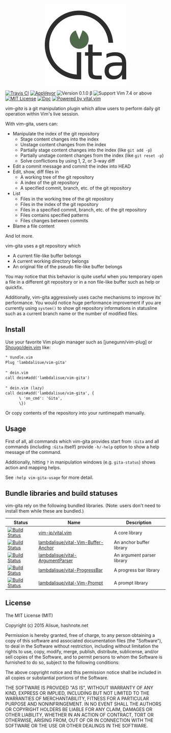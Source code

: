 <div align="center" style="text-align: center">
    <p><img align="center" src="res/vim-gita.256x256.png" alt="vim-gita"></p>
</div>

[![Travis CI](https://img.shields.io/travis/lambdalisue/vim-gita/master.svg?style=flat-square&label=Travis%20CI)](https://travis-ci.org/lambdalisue/vim-gita) [![AppVeyor](https://img.shields.io/appveyor/ci/lambdalisue/vim-gita/master.svg?style=flat-square&label=AppVeyor)](https://ci.appveyor.com/project/lambdalisue/vim-gita/branch/master) ![Version 0.1.0 &beta;](https://img.shields.io/badge/version-0.1.0--β-yellow.svg?style=flat-square) ![Support Vim 7.4 or above](https://img.shields.io/badge/support-Vim%207.4%20or%20above-yellowgreen.svg?style=flat-square) [![MIT License](https://img.shields.io/badge/license-MIT-blue.svg?style=flat-square)](LICENSE) [![Doc](https://img.shields.io/badge/doc-%3Ah%20vim--gita-orange.svg?style=flat-square)](doc/vim-gita.txt) [![Powered by vital.vim](https://img.shields.io/badge/powered%20by-vital.vim-80273f.svg?style=flat-square)](https://github.com/vim-jp/vital.vim)

*vim-gita* is a git manipulation plugin which allow users to perform daily git operation within Vim's live session.


With vim-gita, users can:


- Manipulate the index of the git repository
  - Stage content changes into the index
  - Unstage content changes from the index
  - Partially stage content changes into the index (like `git add -p`)
  - Partially unstage content changes from the index (like `git reset -p`)
  - Solve conflictions by using 1, 2, or 3-way diff
- Edit a commit message and commit the index into HEAD
- Edit, show, diff files in
  - A working tree of the git repository
  - A index of the git repository
  - A specified commit, branch, etc. of the git repository
- List
  - Files in the working tree of the git repository
  - Files in the index of the git repository
  - Files in a specified commit, branch, etc. of the git repository
  - Files contains specified patterns
  - Files changes between commits
- Blame a file content

And lot more.

vim-gita uses a git repository which

- A current file-like buffer belongs
- A current working directory belongs
- An original file of the pseudo file-like buffer belongs

You may notice that this behavior is quite useful when you temporary open a file in a different git repository or in a non file-like buffer such as help or quickfix.

Additionally, vim-gita aggressively uses cache mechanisms to improve its' performance. You would notice huge performance improvement if you are currently using `system()` to show git repository informations in statusline such as a current branch name or the number of modified files.


Install
-------------------------------------------------------------------------------
Use your favorite Vim plugin manager such as [junegunn/vim-plug] or [Shougo/dein.vim] like:

```vim
" Vundle.vim
Plug 'lambdalisue/vim-gita'

" dein.vim
call dein#add('lambdalisue/vim-gita')

" dein.vim (lazy)
call dein#add('lambdalisue/vim-gita', {
      \ 'on_cmd': 'Gita',
      \})
```

Or copy contents of the repository into your runtimepath manually.

[junegunn/vim-plug.vim]: https://github.com/junegunn/vim-plug
[Shougo/dein.vim]: https://github.com/Shougo/dein.vim


Usage
-------------------------------------------------------------------------------

First of all, all commands which vim-gita provides start from `:Gita` and all commands (including `:Gita` itself) provide `-h/-help` option to show a help message of the command.

Additionally, hitting `?` in manipulation windows (e.g. `gita-status`) shows action and mapping helps.

See `:help vim-gita-usage` for more detail.



Bundle libraries and build statuses
-------------------------------------------------------------------------------

vim-gita rely on the following bundled libraries. (Note: users don't need to install them while these are bundled.)

Status   | Name    | Description
---------|---------|--------------
[![Build Status](https://travis-ci.org/vim-jp/vital.vim.svg)](https://travis-ci.org/vim-jp/vital.vim) | [vim-jp/vital.vim][] | A core library
[![Build Status](https://travis-ci.org/lambdalisue/vital-Vim-Buffer-Anchor.svg)](https://travis-ci.org/lambdalisue/vital-Vim-Buffer-Anchor) | [lambdalisue/vital-Vim-Buffer-Anchor][] | An anchor buffer library
[![Build Status](https://travis-ci.org/lambdalisue/vital-ArgumentParser.svg)](https://travis-ci.org/lambdalisue/vital-ArgumentParser) | [lambdalisue/vital-ArgumentParser][] | An argument parser library
[![Build Status](https://travis-ci.org/lambdalisue/vital-ProgressBar.svg)](https://travis-ci.org/lambdalisue/vital-ProgressBar) | [lambdalisue/vital-ProgressBar][] | A progress bar library
[![Build Status](https://travis-ci.org/lambdalisue/vital-Vim-Prompt.svg)](https://travis-ci.org/lambdalisue/vital-Vim-Prompt) | [lambdalisue/vital-Vim-Prompt][] | A prompt library

[vim-jp/vital.vim]:                    https://github.com/vim-jp/vital.vim
[lambdalisue/vital-Vim-Buffer-Anchor]: https://github.com/lambdalisue/vital-Vim-Buffer-Anchor
[lambdalisue/vital-ArgumentParser]:    https://github.com/lambdalisue/vital-ArgumentParser
[lambdalisue/vital-ProgressBar]:       https://github.com/lambdalisue/vital-ProgressBar
[lambdalisue/vital-Vim-Prompt]:        https://github.com/lambdalisue/vital-Vim-Prompt


License
-------------------------------------------------------------------------------
The MIT License (MIT)

Copyright (c) 2015 Alisue, hashnote.net

Permission is hereby granted, free of charge, to any person obtaining a copy
of this software and associated documentation files (the "Software"), to deal
in the Software without restriction, including without limitation the rights
to use, copy, modify, merge, publish, distribute, sublicense, and/or sell
copies of the Software, and to permit persons to whom the Software is
furnished to do so, subject to the following conditions:

The above copyright notice and this permission notice shall be included in
all copies or substantial portions of the Software.

THE SOFTWARE IS PROVIDED "AS IS", WITHOUT WARRANTY OF ANY KIND, EXPRESS OR
IMPLIED, INCLUDING BUT NOT LIMITED TO THE WARRANTIES OF MERCHANTABILITY,
FITNESS FOR A PARTICULAR PURPOSE AND NONINFRINGEMENT. IN NO EVENT SHALL THE
AUTHORS OR COPYRIGHT HOLDERS BE LIABLE FOR ANY CLAIM, DAMAGES OR OTHER
LIABILITY, WHETHER IN AN ACTION OF CONTRACT, TORT OR OTHERWISE, ARISING FROM,
OUT OF OR IN CONNECTION WITH THE SOFTWARE OR THE USE OR OTHER DEALINGS IN
THE SOFTWARE.
